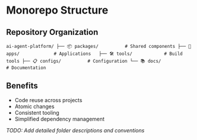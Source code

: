 ﻿# Monorepo Structure

## Repository Organization

`
ai-agent-platform/
├── 📦 packages/          # Shared components
├── 🎯 apps/             # Applications  
├── 🛠️ tools/            # Build tools
├── 📋 configs/          # Configuration
└── 📚 docs/             # Documentation
`

## Benefits

- Code reuse across projects
- Atomic changes
- Consistent tooling
- Simplified dependency management

*TODO: Add detailed folder descriptions and conventions*

